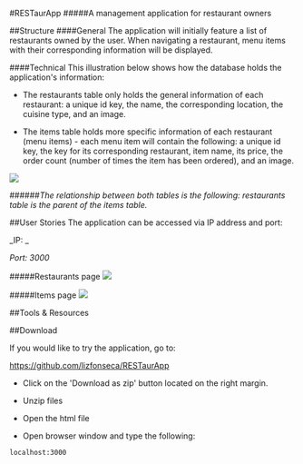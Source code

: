 #RESTaurApp
#####A management application for restaurant owners

##Structure
####General
The application will initially feature a list of restaurants owned by the user. When navigating a restaurant, menu items with their corresponding information will be displayed.

####Technical
This illustration below shows how the database holds the application's information:

+ The restaurants table only holds the general information of each restaurant: a unique id key, the name, the corresponding location, the cuisine type, and an image.

+ The items table holds more specific information of each restaurant (menu items) - each menu item will contain the following: a unique id key, the key for its corresponding restaurant, item name, its price, the order count (number of times the item has been ordered), and an image.

<img src="http://i.imgur.com/7hADqRv.png"/>

######_The relationship between both tables is the following: restaurants table is the parent of the items table._

##User Stories
The application can be accessed via IP address and port:

 _IP: _

 _Port: 3000_


 #####Restaurants page
 <img src="http://i.imgur.com/4CJCn4B.png">


 #####Items page
 <img src="http://i.imgur.com/euTKp9R.png">


 ##Tools & Resources


 ##Download


   If you would like to try the application, go to:

   https://github.com/lizfonseca/RESTaurApp

   + Click on the 'Download as zip' button located on the right margin.

   + Unzip files

   + Open the html file

   + Open browser window and type the following:

   ``` localhost:3000 ```
